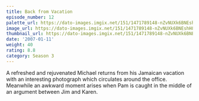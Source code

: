 ```yaml
---
title: Back from Vacation
episode_number: 12
palette_url: https://dato-images.imgix.net/151/1471789148-nZvNUXk6BNEshH8sJsNqyKRGREg.jpg?ixlib=rb-1.1.0&ch=DPR%2CWidth&auto=enhance&palette=json
image_url: https://dato-images.imgix.net/151/1471789148-nZvNUXk6BNEshH8sJsNqyKRGREg.jpg?ixlib=rb-1.1.0&ch=DPR%2CWidth&auto=compress%2Cformat&w=500
thumbnail_url: https://dato-images.imgix.net/151/1471789148-nZvNUXk6BNEshH8sJsNqyKRGREg.jpg?ixlib=rb-1.1.0&ch=DPR%2CWidth&auto=enhance&w=500&h=280&fit=crop&fm=jpg
date: '2007-01-11'
weight: 40
rating: 8.8
category: Season 3
---
```


A refreshed and rejuvenated Michael returns from his Jamaican vacation with an interesting photograph which circulates around the office. Meanwhile an awkward moment arises when Pam is caught in the middle of an argument between Jim and Karen.